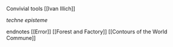 Convivial tools [[Ivan Illich]]

*techne*
*episteme*

endnotes
[[Error]]
[[Forest and Factory]]
[[Contours of the World Commune]]